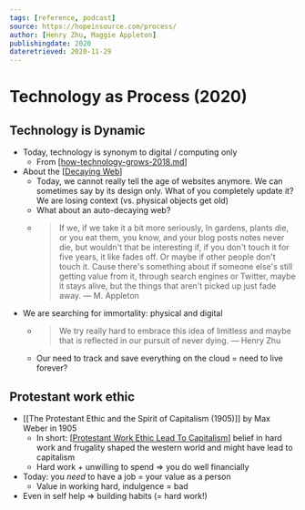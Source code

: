 ```yaml
---
tags: [reference, podcast]
source: https://hopeinsource.com/process/
author: [Henry Zhu, Maggie Appleton]
publishingdate: 2020
dateretrieved: 2020-11-29
---
```


# Technology as Process (2020)

## Technology is Dynamic

- Today, technology is synonym to digital / computing only 
  - From [[how-technology-grows-2018.md]]
- About the [[Decaying Web]]
  - Today, we cannot really tell the age of websites anymore. We can sometimes say by its design only. What of you completely update it? We are losing context (vs. physical objects get old)
  - What about an auto-decaying web?
  - > If we, if we take it a bit more seriously, In gardens, plants die, or you eat them, you know, and your blog posts notes never die, but wouldn't that be interesting if, if you don't touch it for five years, it like fades off. Or maybe if other people don't touch it. Cause there's something about if someone else's still getting value from it, through search engines or Twitter, maybe it stays alive, but the things that aren't picked up just fade away. — M. Appleton
- We are searching for immortality: physical and digital
  - > We try really hard to embrace this idea of limitless and maybe that is reflected in our pursuit of never dying. — Henry Zhu
  - Our need to track and save everything on the cloud = need to live forever?

 ## Protestant work ethic

- [[The Protestant Ethic and the Spirit of Capitalism (1905)]] by Max Weber in 1905
  - In short: [[Protestant Work Ethic Lead To Capitalism]] belief in hard work and frugality shaped the western world and might have lead to capitalism
  - Hard work + unwilling to spend => you do well financially
- Today: you *need* to have a job = your value as a person
  - Value in working hard, indulgence = bad
- Even in self help => building habits (= hard work!)

[//begin]: # "Autogenerated link references for markdown compatibility"
[how-technology-grows-2018.md]: how-technology-grows-2018 "How Technology Grows (2018)"
[Decaying Web]: ../3-literature/decaying-web "Decaying Web"
[Protestant Work Ethic Lead To Capitalism]: protestant-work-ethic-lead-to-capitalism "Protestant Work Ethic Lead To Capitalism"
[//end]: # "Autogenerated link references"